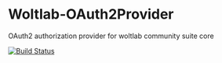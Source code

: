 # Woltlab-OAuth2Provider
OAuth2 authorization provider for woltlab community suite core

[![Build Status](https://drone-ci.cryptonica.de/api/badges/BamButz/Woltlab-OAuth2Provider/status.svg?branch=master)](https://drone-ci.cryptonica.de/BamButz/Woltlab-OAuth2Provider/)
